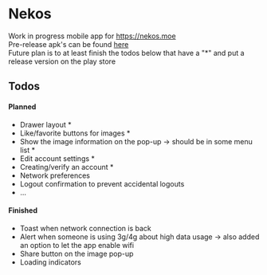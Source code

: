 # Nekos
Work in progress mobile app for https://nekos.moe \
Pre-release apk's can be found [here](https://github.com/KurozeroPB/Nekos/releases) \
Future plan is to at least finish the todos below that have a "*" and put a release version on the play store

## Todos
#### Planned
- Drawer layout *
- Like/favorite buttons for images *
- Show the image information on the pop-up -> should be in some menu list *
- Edit account settings *
- Creating/verify an account *
- Network preferences
- Logout confirmation to prevent accidental logouts
- ...

#### Finished
- Toast when network connection is back
- Alert when someone is using 3g/4g about high data usage -> also added an option to let the app enable wifi
- Share button on the image pop-up
- Loading indicators
